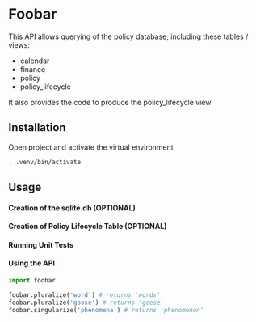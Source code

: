 # Foobar

This API allows querying of the policy database, including these tables / views:
- calendar
- finance
- policy
- policy_lifecycle

It also provides the code to produce the policy_lifecycle view

## Installation

Open project and activate the virtual environment

```bash
. .venv/bin/activate
```

## Usage

#### Creation of the sqlite.db (OPTIONAL)

#### Creation of Policy Lifecycle Table (OPTIONAL)

#### Running Unit Tests

#### Using the API

```python
import foobar

foobar.pluralize('word') # returns 'words'
foobar.pluralize('goose') # returns 'geese'
foobar.singularize('phenomena') # returns 'phenomenon'
```
